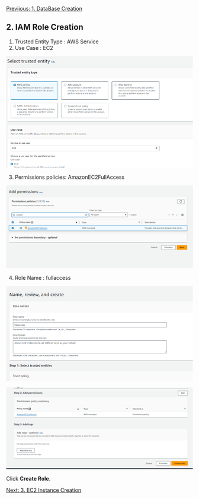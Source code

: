 [Previious: 1. DataBase Creation](rds.md)

## 2. IAM Role Creation

1. Trusted Entity Type : AWS Service
2. Use Case : EC2

![alt text](images/iam1.0.png)

3. Permissions policies: AmazonEC2FullAccess
   
![alt text](images/iam1.1.png) 
  
  
   
4. Role Name : fullaccess
 
![alt text](images/iam1.2.png)


![alt text](images/iam1.3.png)

Click **Create Role**.


[Next: 3. EC2 Instance Creation](ec2.md)